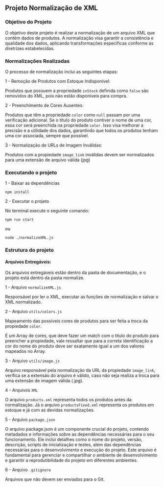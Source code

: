 ## Projeto Normalização de XML

### Objetivo do Projeto

O objetivo deste projeto é realizar a normalização de um arquivo XML que contém dados de produtos. A normalização visa garantir a consistência e qualidade dos dados, aplicando transformações específicas conforme as diretrizes estabelecidas.

### Normalizações Realizadas
O processo de normalização inclui as seguintes etapas:

1 - Remoção de Produtos com Estoque Indisponível:

Produtos que possuem a propriedade `inStock` definida como `false` são removidos do XML, pois não estão disponíveis para compra.

2 - Preenchimento de Cores Ausentes:

Produtos que têm a propriedade `color` como `null` passam por uma verificação adicional. Se o título do produto contiver o nome de uma cor, essa cor será preenchida na propriedade `color`. Isso visa melhorar a precisão e a utilidade dos dados, garantindo que todos os produtos tenham uma cor associada, sempre que possível.

3 - Normalização de URLs de Imagem Inválidas:

Produtos com a propiedade `image_link` inválidas devem ser normalizados para uma extensão de arquivo válida (jpg)

### Executando o projeto

1 - Baixar as dependências
```
npm install
```

2 - Executar o projeto

No terminal execute o seguinte comando:
```
npm run start
```
ou
```
node ./normalizeXML.js
```

### Estrutura do projeto

#### Arquivos Entregáveis:
Os arquivos entregáveis estão dentro da pasta de documentação, e o projeto está dentro da pasta normalize.

1 - Arquivo `normalizeXML.js`

Responsável por ler o XML, executar as funções de normalização e salvar o XML normalizado.

2 - Arquivo `utils/colors.js`

Mapeamento das possíveis cores de produtos para ser feita a troca da propiedade `color`.

É um Array de cores, que deve fazer um match com o título do produto para preencher a propiedade, vale ressaltar que para a correta identificação a cor do nome do produto deve ser exatamente igual a um dos valores mapeados no Array.

3 - Arquivo `utils/image.js`

Arquivo responsável pela normalização da URL da propiedade `image_link`, verifica se a extensão do arquivo é válido, caso não seja realiza a troca para uma extensão de imagem válida (.jpg).

4 - Arquivos `XML`

O arquivo `products.xml` representa todos os produtos antes da normalização.
Já o arquivo `productsFixed.xml` representa os produtos em estoque e já com as devidas normalizações.

5 - Arquivo `package.json`

O arquivo package.json é um componente crucial do projeto, contendo metadados e informações sobre as dependências necessárias para o seu funcionamento. Ele inclui detalhes como o nome do projeto, versão, descrição, scripts de inicialização e testes, além das dependências necessárias para o desenvolvimento e execução do projeto. Este arquivo é fundamental para gerenciar e compartilhar o ambiente de desenvolvimento e garantir a reprodutibilidade do projeto em diferentes ambientes.

6 - Arquivo `.gitignore`

Arquivos que não devem ser enviados para o Git.


